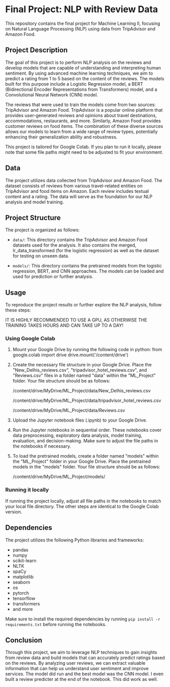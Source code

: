 # Final Project: NLP with Review Data

This repository contains the final project for Machine Learning II, focusing on Natural Language Processing (NLP) using data from TripAdvisor and Amazon Food.

## Project Description
The goal of this project is to perform NLP analysis on the reviews and develop models that are capable of understanding and interpreting human sentiment. By using advanced machine learning techniques, we aim to predict a rating from 1 to 5 based on the content of the reviews. The models built for this purpose include a Logistic Regression model, a BERT (Bidirectional Encoder Representations from Transformers) model, and a Convolutional Neural Network (CNN) model.

The reviews that were used to train the models come from two sources: TripAdvisor and Amazon Food. TripAdvisor is a popular online platform that provides user-generated reviews and opinions about travel destinations, accommodations, restaurants, and more. Similarly, Amazon Food provides customer reviews on food items. The combination of these diverse sources allows our models to learn from a wide range of review types, potentially enhancing their generalization ability and robustness.

This project is tailored for Google Colab. If you plan to run it locally, please note that some file paths might need to be adjusted to fit your environment.

## Data
The project utilizes data collected from TripAdvisor and Amazon Food. The dataset consists of reviews from various travel-related entities on TripAdvisor and food items on Amazon. Each review includes textual content and a rating. The data will serve as the foundation for our NLP analysis and model training.

## Project Structure
The project is organized as follows:

- `data/`: This directory contains the TripAdvisor and Amazon Food datasets used for the analysis. It also contains the merged, lr_data_transformed (for the logistic regression) as well as the dataset for testing on unseen data.

- `models/`: This directory contains the pretrained models from the logistic regression, BERT, and CNN approaches. The models can be loaded and used for prediction or further analysis.

## Usage

To reproduce the project results or further explore the NLP analysis, follow these steps:

IT IS HIGHLY RECOMMENDED TO USE A GPU, AS OTHERWISE THE TRAINING TAKES HOURS AND CAN TAKE UP TO A DAY!

### Using Google Colab

1. Mount your Google Drive by running the following code in python:
from google.colab import drive
drive.mount('/content/drive')

2. Create the necessary file structure in your Google Drive. Place the "New_Delhis_reviews.csv", "tripadvisor_hotel_reviews.csv", and "Reviews.csv" files in a folder named "data" within the "ML_Project" folder. Your file structure should be as follows:

   /content/drive/MyDrive/ML_Project/data/New_Delhis_reviews.csv
   
   /content/drive/MyDrive/ML_Project/data/tripadvisor_hotel_reviews.csv
   
   /content/drive/MyDrive/ML_Project/data/Reviews.csv


3. Upload the Jupyter notebook files (.ipynb) to your Google Drive.

4. Run the Jupyter notebooks in sequential order. These notebooks cover data preprocessing, exploratory data analysis, model training, evaluation, and decision-making. Make sure to adjust the file paths in the notebooks if necessary.

5. To load the pretrained models, create a folder named "models" within the "ML_Project" folder in your Google Drive. Place the pretrained models in the "models" folder. Your file structure should be as follows:

   /content/drive/MyDrive/ML_Project/models/
   

### Running it locally
If running the project locally, adjust all file paths in the notebooks to match your local file directory. The other steps are identical to the Google Colab version.



## Dependencies
The project utilizes the following Python libraries and frameworks:

- pandas
- numpy
- scikit-learn
- NLTK
- spaCy
- matplotlib
- seaborn
- os
- pytorch
- tensorflow
- transformers
- and more

Make sure to install the required dependencies by running `pip install -r requirements.txt` before running the notebooks.

## Conclusion
Through this project, we aim to leverage NLP techniques to gain insights from review data and build models that can accurately predict ratings based on the reviews. By analyzing user reviews, we can extract valuable information that can help us understand user sentiment and improve services. The model did run and the best model was the CNN model. I even built a review predicter at the end of the notebook. This did work as well.
